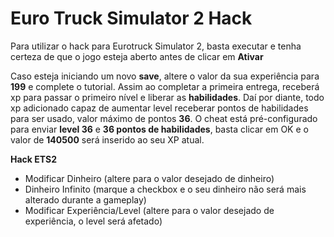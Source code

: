# Euro Truck Simulator 2 Hack
Para utilizar o hack para Eurotruck Simulator 2, basta executar e tenha certeza de que o jogo esteja aberto antes de clicar em **Ativar**

Caso esteja iniciando um novo **save**, altere o valor da sua experiência para **199** e complete o tutorial. Assim ao completar a primeira entrega, receberá xp para passar o primeiro nível e liberar as **habilidades**. Daí por diante, todo xp adicionado capaz de aumentar level receberar pontos de habilidades para ser usado, valor máximo de pontos **36**. O cheat está pré-configurado para enviar **level 36** e **36 pontos de habilidades**, basta clicar em OK e o valor de **140500** será inserido ao seu XP atual.

**Hack ETS2**
- Modificar Dinheiro (altere para o valor desejado de dinheiro)
- Dinheiro Infinito (marque a checkbox e o seu dinheiro não será mais alterado durante a gameplay)
- Modificar Experiência/Level (altere para o valor desejado de experiência, o level será afetado)
